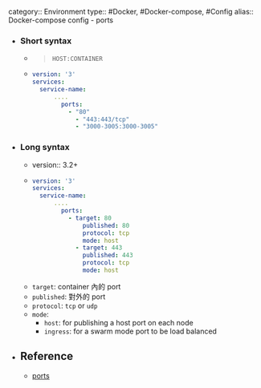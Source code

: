 category:: Environment
type:: #Docker, #Docker-compose, #Config
alias:: Docker-compose config - ports

- ### Short syntax
	- > `HOST:CONTAINER`
	- ```yaml
	  version: '3'
	  services:
	  	service-name:
	      	....
	          ports:
	          	- "80"
	              - "443:443/tcp"
	              - "3000-3005:3000-3005"
	  ```
- ### Long syntax
	- version:: 3.2+
	- ```yaml
	  version: '3'
	  services:
	  	service-name:
	      	....
	          ports:
	          	- target: 80
	                published: 80
	                protocol: tcp
	                mode: host
	              - target: 443
	                published: 443
	                protocol: tcp
	                mode: host
	  ```
	- `target`: container 內的 port
	- `published`: 對外的 port
	- `protocol`: `tcp` or `udp`
	- `mode`:
		- `host`: for publishing a host port on each node
		- `ingress`: for a swarm mode port to be load balanced
- ## Reference
	- [ports](https://docs.docker.com/compose/compose-file/compose-file-v3/#ports)